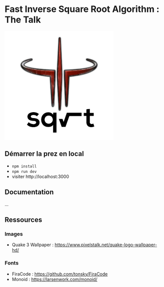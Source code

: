 # Fast Inverse Square Root Algorithm : The Talk

![logo](/public/logo.png)

## Démarrer la prez en local

- `npm install`
- `npm run dev`
- visiter http://localhost:3000

## Documentation

...

## Ressources

### Images

- Quake 3 Wallpaper : https://www.pixelstalk.net/quake-logo-wallpaper-hd/

### Fonts

- FiraCode : https://github.com/tonsky/FiraCode
- Monoid : https://larsenwork.com/monoid/